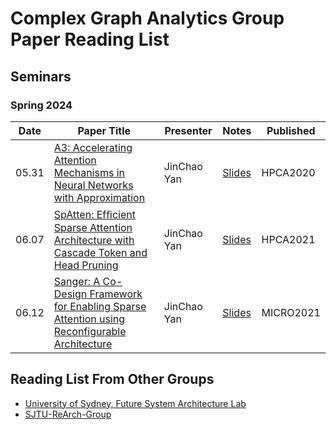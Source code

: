 Complex Graph Analytics Group Paper Reading List
===============================

Seminars
--------

### Spring 2024

|**Date**| **Paper Title**                                                           | **Presenter** | **Notes** | **Published** |
|--------|---------------------------------------------------------------------------|---------------|-----------|---------------|
| 05.31  | [A3: Accelerating Attention Mechanisms in Neural Networks with Approximation](https://ieeexplore.ieee.org/document/9065498) | JinChao Yan  | [Slides](./Slides/a3_slide_hpca2020.pptx) |HPCA2020|
| 06.07  | [SpAtten: Efﬁcient Sparse Attention Architecture with Cascade Token and Head Pruning](https://ieeexplore.ieee.org/document/9407232) | JinChao Yan | [Slides](./Slides/SpAtten-for-long-video-no-animation.pdf) |HPCA2021|
| 06.12  | [Sanger: A Co-Design Framework for Enabling Sparse Attention using Reconfigurable Architecture](https://dl.acm.org/doi/10.1145/3466752.3480125) | JinChao Yan | [Slides](./Slides/Sanger.pptx) |MICRO2021|


Reading List From Other Groups
------------------------------

-   [University of Sydney, Future System Architecture Lab](https://github.com/usyd-fsalab/ReadingList)
-   [SJTU-ReArch-Group](https://github.com/SJTU-ReArch-Group/Paper-Reading-List)

